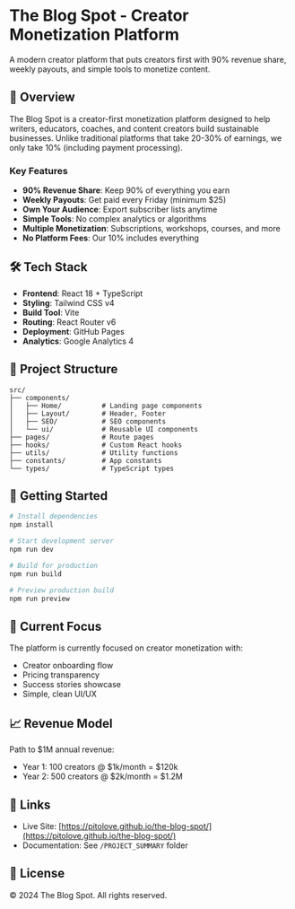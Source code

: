 # The Blog Spot - Creator Monetization Platform

A modern creator platform that puts creators first with 90% revenue share, weekly payouts, and simple tools to monetize content.

## 🚀 Overview

The Blog Spot is a creator-first monetization platform designed to help writers, educators, coaches, and content creators build sustainable businesses. Unlike traditional platforms that take 20-30% of earnings, we only take 10% (including payment processing).

### Key Features

- **90% Revenue Share**: Keep 90% of everything you earn
- **Weekly Payouts**: Get paid every Friday (minimum $25)
- **Own Your Audience**: Export subscriber lists anytime
- **Simple Tools**: No complex analytics or algorithms
- **Multiple Monetization**: Subscriptions, workshops, courses, and more
- **No Platform Fees**: Our 10% includes everything

## 🛠️ Tech Stack

- **Frontend**: React 18 + TypeScript
- **Styling**: Tailwind CSS v4
- **Build Tool**: Vite
- **Routing**: React Router v6
- **Deployment**: GitHub Pages
- **Analytics**: Google Analytics 4

## 📁 Project Structure

```
src/
├── components/
│   ├── Home/          # Landing page components
│   ├── Layout/        # Header, Footer
│   ├── SEO/           # SEO components
│   └── ui/            # Reusable UI components
├── pages/             # Route pages
├── hooks/             # Custom React hooks
├── utils/             # Utility functions
├── constants/         # App constants
└── types/             # TypeScript types
```

## 🚦 Getting Started

```bash
# Install dependencies
npm install

# Start development server
npm run dev

# Build for production
npm run build

# Preview production build
npm run preview
```

## 🎯 Current Focus

The platform is currently focused on creator monetization with:

- Creator onboarding flow
- Pricing transparency
- Success stories showcase
- Simple, clean UI/UX

## 📈 Revenue Model

Path to $1M annual revenue:

- Year 1: 100 creators @ $1k/month = $120k
- Year 2: 500 creators @ $2k/month = $1.2M

## 🔗 Links

- Live Site: [https://pitolove.github.io/the-blog-spot/](https://pitolove.github.io/the-blog-spot/)
- Documentation: See `/PROJECT_SUMMARY` folder

## 📝 License

© 2024 The Blog Spot. All rights reserved.
